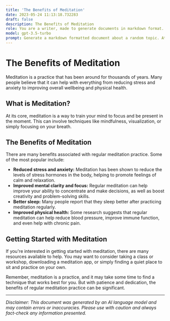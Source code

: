 ```yaml
---
title: 'The Benefits of Meditation'
date: 2023-05-24 11:13:18.732283
draft: false
description: The Benefits of Meditation
role: You are a writer, made to generate documents in markdown format. It is very important that all of the documents you generate are in valid markdown format.
model: gpt-3.5-turbo
prompt: Generate a markdown formatted document about a random topic. At the bottom, include a disclaimer explaining that the document was generated by you. The first line of the document should be the title. Make sure that the entire document is in proper markdown format, using a mix of various tags to make the document visually appealing.
---
```


# The Benefits of Meditation

Meditation is a practice that has been around for thousands of years. Many people believe that it can help with everything from reducing stress and anxiety to improving overall wellbeing and physical health.

## What is Meditation?

At its core, meditation is a way to train your mind to focus and be present in the moment. This can involve techniques like mindfulness, visualization, or simply focusing on your breath.

## The Benefits of Meditation

There are many benefits associated with regular meditation practice. Some of the most popular include:

- **Reduced stress and anxiety:** Meditation has been shown to reduce the levels of stress hormones in the body, helping to promote feelings of calm and relaxation.
- **Improved mental clarity and focus:** Regular meditation can help improve your ability to concentrate and make decisions, as well as boost creativity and problem-solving skills.
- **Better sleep:** Many people report that they sleep better after practicing meditation regularly.
- **Improved physical health:** Some research suggests that regular meditation can help reduce blood pressure, improve immune function, and even help with chronic pain.

## Getting Started with Meditation

If you're interested in getting started with meditation, there are many resources available to help. You may want to consider taking a class or workshop, downloading a meditation app, or simply finding a quiet place to sit and practice on your own.

Remember, meditation is a practice, and it may take some time to find a technique that works best for you. But with patience and dedication, the benefits of regular meditation practice can be significant.

---

*Disclaimer: This document was generated by an AI language model and may contain errors or inaccuracies. Please use with caution and always fact-check any information presented.*
